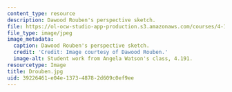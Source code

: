```yaml
---
content_type: resource
description: Dawood Rouben's perspective sketch.
file: https://ol-ocw-studio-app-production.s3.amazonaws.com/courses/4-191-introduction-to-integrated-design-fall-2006/39226461e04e137348782d609c0ef9ee_Drouben.jpg
file_type: image/jpeg
image_metadata:
  caption: Dawood Rouben's perspective sketch.
  credit: 'Credit: Image courtesy of Dawood Rouben.'
  image-alt: Student work from Angela Watson's class, 4.191.
resourcetype: Image
title: Drouben.jpg
uid: 39226461-e04e-1373-4878-2d609c0ef9ee
---
```

